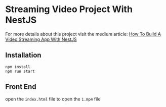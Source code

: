 # Streaming Video Project With NestJS
For more details about this project visit the medium article: 
[How To Build A Video Streaming App With NestJS](https://myas92.medium.com/how-to-build-a-video-streaming-app-with-nestjs-5abab2ff0e2d)

## Installation
```
npm install
npm run start
```

## Front End
open the `index.html` file to open the `1.mp4` file